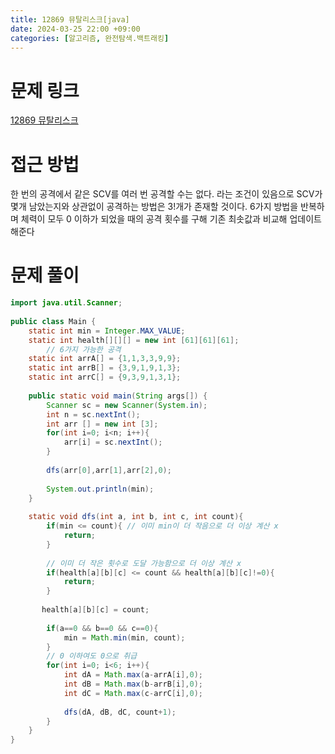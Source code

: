 ```yaml
---
title: 12869 뮤탈리스크[java]
date: 2024-03-25 22:00 +09:00
categories: [알고리즘, 완전탐색.백트래킹]
---
```

# 문제 링크
[12869 뮤탈리스크](https://www.acmicpc.net/problem/12869)

# 접근 방법
한 번의 공격에서 같은 SCV를 여러 번 공격할 수는 없다. 라는 조건이 있음으로 SCV가 몇개 남았는지와 상관없이 공격하는 방법은 3!개가 존재할 것이다. 6가지 방법을 반복하며 체력이 모두 0 이하가 되었을 때의 공격 횟수를 구해 기존 최솟값과 비교해 업데이트 해준다


# 문제 풀이
```java
import java.util.Scanner;
 
public class Main {
    static int min = Integer.MAX_VALUE;
    static int health[][][] = new int [61][61][61];
		// 6가지 가능한 공격
    static int arrA[] = {1,1,3,3,9,9};
    static int arrB[] = {3,9,1,9,1,3};
    static int arrC[] = {9,3,9,1,3,1};
    
    public static void main(String args[]) {
        Scanner sc = new Scanner(System.in);
        int n = sc.nextInt();
        int arr [] = new int [3];
        for(int i=0; i<n; i++){
            arr[i] = sc.nextInt();
        }
        
        dfs(arr[0],arr[1],arr[2],0);
        
        System.out.println(min);
    }
    
    static void dfs(int a, int b, int c, int count){
        if(min <= count){ // 이미 min이 더 작음으로 더 이상 계산 x
            return;
        }
        
        // 이미 더 작은 횟수로 도달 가능함으로 더 이상 계산 x
        if(health[a][b][c] <= count && health[a][b][c]!=0){
            return;
        }
        
       health[a][b][c] = count;
        
        if(a==0 && b==0 && c==0){
            min = Math.min(min, count);
        }
        // 0 이하여도 0으로 취급
        for(int i=0; i<6; i++){
            int dA = Math.max(a-arrA[i],0);
            int dB = Math.max(b-arrB[i],0);
            int dC = Math.max(c-arrC[i],0);
            
            dfs(dA, dB, dC, count+1);
        }
    }
}

```